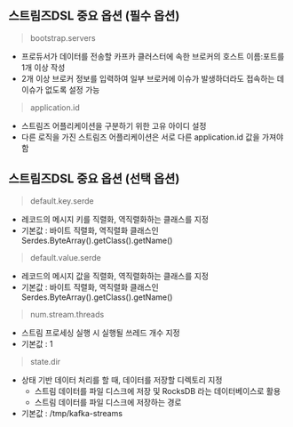 ## 스트림즈DSL 중요 옵션 (필수 옵션)

> bootstrap.servers

- 프로듀서가 데이터를 전송할 카프카 클러스터에 속한 브로커의 호스트 이름:포트를 1개 이상 작성
- 2개 이상 브로커 정보를 입력하여 일부 브로커에 이슈가 발생하더라도 접속하는 데 이슈가 없도록 설정 가능

> application.id

- 스트림즈 어플리케이션을 구분하기 위한 고유 아이디 설정
- 다른 로직을 가진 스트림즈 어플리케이션은 서로 다른 application.id 값을 가져야 함


## 스트림즈DSL 중요 옵션 (선택 옵션)

> default.key.serde

- 레코드의 메시지 키를 직렬화, 역직렬화하는 클래스를 지정
- 기본값 : 바이트 직렬화, 역직렬화 클래스인 Serdes.ByteArray().getClass().getName()

> default.value.serde

- 레코드의 메시지 값을 직렬화, 역직렬화하는 클래스를 지정
- 기본값 : 바이트 직렬화, 역직렬화 클래스인 Serdes.ByteArray().getClass().getName()

> num.stream.threads

- 스트림 프로세싱 실행 시 실행될 쓰레드 개수 지정
- 기본값 : 1

> state.dir

- 상태 기반 데이터 처리를 할 때, 데이터를 저장할 디렉토리 지정
    - 스트림 데이터를 파일 디스크에 저장 및 RocksDB 라는 데이터베이스로 활용
    - 스트림 데이터를 파일 디스크에 저장하는 경로
- 기본값 : /tmp/kafka-streams
